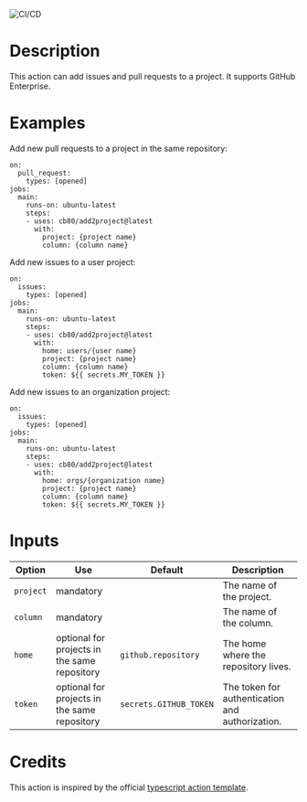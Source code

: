![CI/CD](https://github.com/cb80/add2project/workflows/CI/CD/badge.svg)

# Description

This action can add issues and pull requests to a project. It supports GitHub Enterprise.

# Examples

Add new pull requests to a project in the same repository:
```
on:
  pull_request:
    types: [opened]
jobs:
  main:
    runs-on: ubuntu-latest
    steps:
    - uses: cb80/add2project@latest
      with:
        project: {project name}
        column: {column name}
```

Add new issues to a user project:
```
on:
  issues:
    types: [opened]
jobs:
  main:
    runs-on: ubuntu-latest
    steps:
    - uses: cb80/add2project@latest
      with:
        home: users/{user name}
        project: {project name}
        column: {column name}
        token: ${{ secrets.MY_TOKEN }}
```

Add new issues to an organization project:
```
on:
  issues:
    types: [opened]
jobs:
  main:
    runs-on: ubuntu-latest
    steps:
    - uses: cb80/add2project@latest
      with:
        home: orgs/{organization name}
        project: {project name}
        column: {column name}
        token: ${{ secrets.MY_TOKEN }}
```

# Inputs

| Option    | Use                                          | Default                | Description |
|-----------|----------------------------------------------|------------------------|-------------|
| `project` | mandatory                                    |                        | The name of the project. |
| `column`  | mandatory                                    |                        | The name of the column. |
| `home`    | optional for projects in the same repository | `github.repository`    | The home where the repository lives. |
| `token`   | optional for projects in the same repository | `secrets.GITHUB_TOKEN` | The token for authentication and authorization. |

# Credits

This action is inspired by the official [typescript action template][tstpl].

[tstpl]: https://github.com/actions/typescript-action
